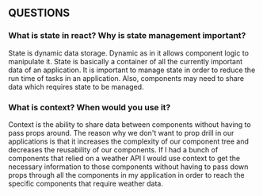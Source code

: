 ## QUESTIONS

### What is state in react? Why is state management important?

State is dynamic data storage. Dynamic as in it allows component logic to manipulate it. State is basically a container of all the currently important data of an application. It is important to manage state in order to reduce the run time of tasks in an application. Also, components may need to share data which requires state to be managed.

### What is context? When would you use it?

Context is the ability to share data between components without having to pass props around. The reason why we don't want to prop drill in our applications is that it increases the complexity of our component tree and decreases the reusability of our components. If I had a bunch of components that relied on a weather API I would use context to get the necessary information to those components without having to pass down props through all the components in my application in order to reach the specific components that require weather data.
